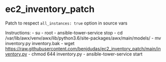 # ec2_inventory_patch

Patch to respect `all_instances: true` option in source vars

Instructions:
    - su - root
    - ansible-tower-service stop
    - cd /var/lib/awx/venv/awx/lib/python3.6/site-packages/awx/main/models/
    - mv inventory.py inventory.bak
    - wget https://raw.githubusercontent.com/benjdudas/ec2_inventory_patch/main/inventory.py
    - chmod 644 inventory.py
    - ansible-tower-service start


